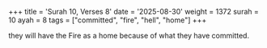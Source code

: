 +++
title = 'Surah 10, Verses 8'
date = '2025-08-30'
weight = 1372
surah = 10
ayah = 8
tags = ["committed", "fire", "hell", "home"]
+++

they will have the Fire as a home because of what they have committed.